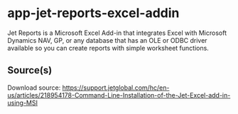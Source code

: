 # app-jet-reports-excel-addin
Jet Reports is a Microsoft Excel Add-in that integrates Excel with Microsoft Dynamics NAV, GP, or any database that has an OLE or ODBC driver available so you can create reports with simple worksheet functions.


Source(s)
----------------
Download source: 
https://support.jetglobal.com/hc/en-us/articles/218954178-Command-Line-Installation-of-the-Jet-Excel-add-in-using-MSI
